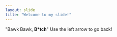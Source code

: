 ```yaml
---
layout: slide
title: "Welcome to my slide!"
---
```

"Bawk Bawk, **B\*tch**"
Use the left arrow to go back!
